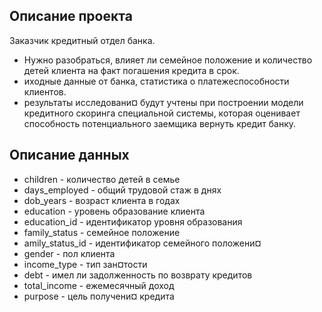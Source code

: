 ﻿## Описание проекта 

Заказчик кредитный отдел банка. 
- Нужно разобраться, влияет ли семейное положение и количество детей клиента на факт погашения кредита в срок. 
- иходные данные от банка, статистика о платежеспособности клиентов. 
- результаты исследовани¤ будут учтены при построении модели кредитного скоринга специальной системы, которая оценивает способность потенциального заемщика вернуть кредит банку.

## Описание данных 
- children - количество детей в семье 
- days_employed - общий трудовой стаж в днях 
- dob_years - возраст клиента в годах 
- education - уровень образование клиента 
- education_id - идентификатор уровня образования 
- family_status - семейное положение 
- amily_status_id - идентификатор семейного положени¤ 
- gender - пол клиента 
- income_type - тип зан¤тости 
- debt - имел ли задолженность по возврату кредитов 
- total_income - ежемесячный доход 
- purpose - цель получени¤ кредита